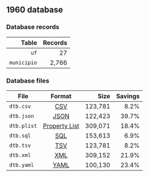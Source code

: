 ## 1960 database

### Database records

|       Table | Records |
| -----------:| -------:|
|        `uf` |      27 |
| `municipio` |   2,766 |

### Database files

| File        | Format                                                       |      Size | Savings |
| ----------- |:------------------------------------------------------------:| ---------:| -------:|
| `dtb.csv`   | [CSV](https://en.wikipedia.org/wiki/Comma-separated_values)  |   123,781 |    8.2% |
| `dtb.json`  | [JSON](https://en.wikipedia.org/wiki/JSON)                   |   122,423 |   39.7% |
| `dtb.plist` | [Property List](https://en.wikipedia.org/wiki/Property_list) |   309,071 |   18.4% |
| `dtb.sql`   | [SQL](https://en.wikipedia.org/wiki/SQL)                     |   153,613 |    6.9% |
| `dtb.tsv`   | [TSV](https://en.wikipedia.org/wiki/Tab-separated_values)    |   123,781 |    8.2% |
| `dtb.xml`   | [XML](https://en.wikipedia.org/wiki/XML)                     |   309,152 |   21.9% |
| `dtb.yaml`  | [YAML](https://en.wikipedia.org/wiki/YAML)                   |   100,130 |   23.4% |
